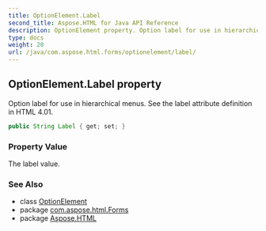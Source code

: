 ```yaml
---
title: OptionElement.Label
second_title: Aspose.HTML for Java API Reference
description: OptionElement property. Option label for use in hierarchical menus. See the label attribute definition in HTML 4.01
type: docs
weight: 20
url: /java/com.aspose.html.forms/optionelement/label/
---
```

## OptionElement.Label property

Option label for use in hierarchical menus. See the label attribute definition in HTML 4.01.

```java
public String Label { get; set; }
```

### Property Value

The label value.

### See Also

* class [OptionElement](../)
* package [com.aspose.html.Forms](../../optionelement/)
* package [Aspose.HTML](../../../)
